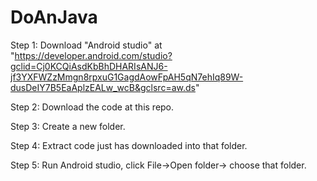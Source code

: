 # DoAnJava
Step 1: Download "Android studio" at 
  "https://developer.android.com/studio?gclid=Cj0KCQiAsdKbBhDHARIsANJ6-jf3YXFWZzMmgn8rpxuG1GagdAowFpAH5qN7ehIq89W-dusDeIY7B5EaAplzEALw_wcB&gclsrc=aw.ds"

Step 2: Download the code at this repo.

Step 3: Create a new folder.

Step 4: Extract code just has downloaded into that folder.

Step 5: Run Android studio, click File->Open folder-> choose that folder.
